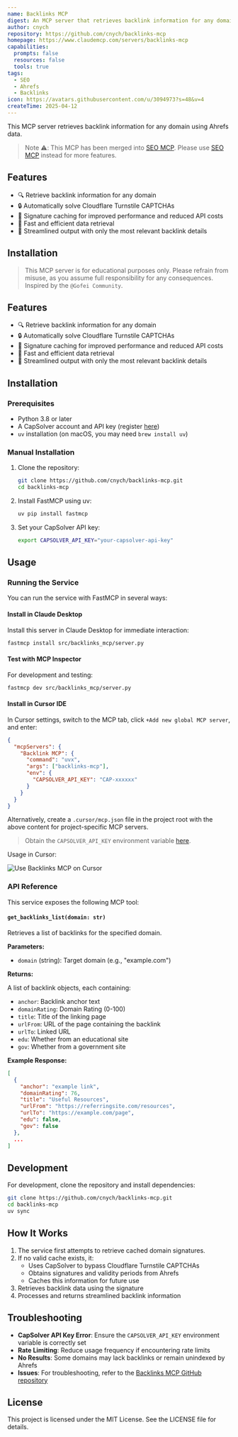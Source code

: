 ```yaml
---
name: Backlinks MCP
digest: An MCP server that retrieves backlink information for any domain using Ahrefs data
author: cnych
repository: https://github.com/cnych/backlinks-mcp
homepage: https://www.claudemcp.com/servers/backlinks-mcp
capabilities:
  prompts: false
  resources: false
  tools: true
tags:
  - SEO
  - Ahrefs
  - Backlinks
icon: https://avatars.githubusercontent.com/u/3094973?s=48&v=4
createTime: 2025-04-12
---
```


This MCP server retrieves backlink information for any domain using Ahrefs data.

> Note ⚠️: This MCP has been merged into [SEO MCP](/servers/seo-mcp). Please use [SEO MCP](/servers/seo-mcp) instead for more features.

## Features

- 🔍 Retrieve backlink information for any domain
- 🔒 Automatically solve Cloudflare Turnstile CAPTCHAs
- 💾 Signature caching for improved performance and reduced API costs
- 🚀 Fast and efficient data retrieval
- 🧹 Streamlined output with only the most relevant backlink details

## Installation

> This MCP server is for educational purposes only. Please refrain from misuse, as you assume full responsibility for any consequences. Inspired by the `@Gofei Community`.

## Features

- 🔍 Retrieve backlink information for any domain
- 🔒 Automatically solve Cloudflare Turnstile CAPTCHAs
- 💾 Signature caching for improved performance and reduced API costs
- 🚀 Fast and efficient data retrieval
- 🧹 Streamlined output with only the most relevant backlink details

## Installation

### Prerequisites

- Python 3.8 or later
- A CapSolver account and API key (register [here](https://dashboard.capsolver.com/passport/register?inviteCode=1dTH7WQSfHD0))
- `uv` installation (on macOS, you may need `brew install uv`)

### Manual Installation

1. Clone the repository:

   ```bash
   git clone https://github.com/cnych/backlinks-mcp.git
   cd backlinks-mcp
   ```

2. Install FastMCP using uv:

   ```bash
   uv pip install fastmcp
   ```

3. Set your CapSolver API key:
   ```bash
   export CAPSOLVER_API_KEY="your-capsolver-api-key"
   ```

## Usage

### Running the Service

You can run the service with FastMCP in several ways:

#### Install in Claude Desktop

Install this server in Claude Desktop for immediate interaction:

```bash
fastmcp install src/backlinks_mcp/server.py
```

#### Test with MCP Inspector

For development and testing:

```bash
fastmcp dev src/backlinks_mcp/server.py
```

#### Install in Cursor IDE

In Cursor settings, switch to the MCP tab, click `+Add new global MCP server`, and enter:

```json
{
  "mcpServers": {
    "Backlink MCP": {
      "command": "uvx",
      "args": ["backlinks-mcp"],
      "env": {
        "CAPSOLVER_API_KEY": "CAP-xxxxxx"
      }
    }
  }
}
```

Alternatively, create a `.cursor/mcp.json` file in the project root with the above content for project-specific MCP servers.

> Obtain the `CAPSOLVER_API_KEY` environment variable [here](https://dashboard.capsolver.com/passport/register?inviteCode=1dTH7WQSfHD0).

Usage in Cursor:

![Use Backlinks MCP on Cursor](/images/backlinks-mcp-on-cursor.png)

### API Reference

This service exposes the following MCP tool:

#### `get_backlinks_list(domain: str)`

Retrieves a list of backlinks for the specified domain.

**Parameters:**

- `domain` (string): Target domain (e.g., "example.com")

**Returns:**

A list of backlink objects, each containing:

- `anchor`: Backlink anchor text
- `domainRating`: Domain Rating (0-100)
- `title`: Title of the linking page
- `urlFrom`: URL of the page containing the backlink
- `urlTo`: Linked URL
- `edu`: Whether from an educational site
- `gov`: Whether from a government site

**Example Response:**

```json
[
  {
    "anchor": "example link",
    "domainRating": 76,
    "title": "Useful Resources",
    "urlFrom": "https://referringsite.com/resources",
    "urlTo": "https://example.com/page",
    "edu": false,
    "gov": false
  },
  ...
]
```

## Development

For development, clone the repository and install dependencies:

```bash
git clone https://github.com/cnych/backlinks-mcp.git
cd backlinks-mcp
uv sync
```

## How It Works

1. The service first attempts to retrieve cached domain signatures.
2. If no valid cache exists, it:
   - Uses CapSolver to bypass Cloudflare Turnstile CAPTCHAs
   - Obtains signatures and validity periods from Ahrefs
   - Caches this information for future use
3. Retrieves backlink data using the signature
4. Processes and returns streamlined backlink information

## Troubleshooting

- **CapSolver API Key Error**: Ensure the `CAPSOLVER_API_KEY` environment variable is correctly set
- **Rate Limiting**: Reduce usage frequency if encountering rate limits
- **No Results**: Some domains may lack backlinks or remain unindexed by Ahrefs
- **Issues**: For troubleshooting, refer to the [Backlinks MCP GitHub repository](https://github.com/cnych/backlinks-mcp)

## License

This project is licensed under the MIT License. See the LICENSE file for details.

